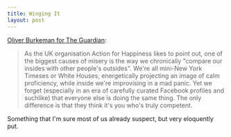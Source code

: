 ```yaml
---
title: Winging It
layout: post
---
```


[Oliver Burkeman for The
Guardian](http://www.theguardian.com/news/oliver-burkeman-s-blog/2014/may/21/everyone-is-totally-just-winging-it):

> As the UK organisation Action for Happiness likes to point out, one
  of the biggest causes of misery is the way we chronically "compare
  our insides with other people's outsides". We're all mini-New York
  Timeses or White Houses, energetically projecting an image of calm
  proficiency, while inside we're improvising in a mad panic. Yet we
  forget (especially in an era of carefully curated Facebook profiles
  and suchlike) that everyone else is doing the same thing. The only
  difference is that they think it's you who's truly competent.

Something that I'm sure most of us already suspect, but very
eloquently put.